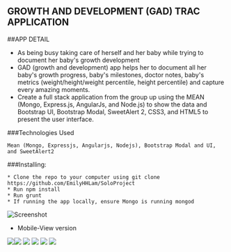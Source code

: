 
## GROWTH AND DEVELOPMENT (GAD) TRAC APPLICATION ##

 ##APP DETAIL

* As being busy taking care of herself and her baby while trying to document her baby's growth development
* GAD (growth and development) app helps her to document all her baby's growth progress, baby's milestones, doctor notes, baby's metrics (weight/height/weight percentile, height percentile) and capture every amazing moments.
* Create a full stack application from the group up using the MEAN (Mongo, Express.js, AngularJs, and Node.js) to show the data and Bootstrap UI, Bootstrap Modal, SweetAlert 2, CSS3, and HTML5 to present the user interface.

 ###Technologies Used 
 ```
 Mean (Mongo, Expressjs, Angularjs, Nodejs), Bootstrap Modal and UI, and SweetAlert2
 ```
 ###Installing:
 ```
* Clone the repo to your computer using git clone https://github.com/EmilyHHLam/SoloProject
* Run npm install
* Run grunt
* If running the app locally, ensure Mongo is running mongod
```
 ![Screenshot](images/login.png) 
 
 * Mobile-View version
 
 ![](images/children.png)![](images/addNewBaby.png) ![](images/childDetail.png) ![](images/addEvent.png) ![](images/resources.png) ![](images/contacts.png)
 
